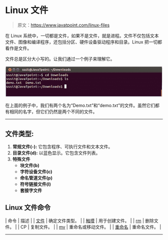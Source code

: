 # Linux 文件

> 原文：<https://www.javatpoint.com/linux-files>

在 Linux 系统中，一切都是文件，如果不是文件，就是进程。文件不仅包括文本文件、图像和编译程序，还包括分区、硬件设备驱动程序和目录。Linux 把一切都看作是文件。

文件总是区分大小写的。让我们通过一个例子来理解它。

![Linux Files ](img/4a2e85e88a7371745934871c6f717586.png)

在上面的例子中，我们有两个名为“Demo.txt”和“demo.txt”的文件。虽然它们都有相同的名字，但它们仍然是两个不同的文件。

* * *

## 文件类型:

1.  **常规文件(-):** 它包含程序、可执行文件和文本文件。
2.  **目录文件(d):** 以蓝色显示。它包含文件列表。
3.  **特殊文件**
    *   **块文件(b)**
    *   **字符设备文件(c)**
    *   **命名管道文件(p)**
    *   **符号链接文件(l)**
    *   **套接字文件**

## Linux 文件命令

| 命令 | 描述 |
| [文件](linux-file) | 确定文件类型。 |
| [触摸](linux-touch) | 用于创建文件。 |
| [rm](linux-rm) | 删除文件。 |
| CP | 复制文件。 |
| [mv](linux-mv) | 重命名或移动文件。 |
| [重命名](linux-rename) | 重命名文件。 |

* * *